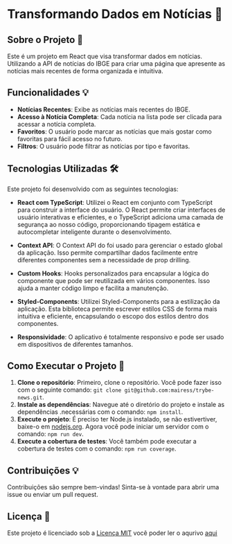# Transformando Dados em Notícias 🚀

## Sobre o Projeto 📄

Este é um projeto em React que visa transformar dados em notícias. Utilizando a API de notícias do IBGE para criar uma página que apresente as notícias mais recentes de forma organizada e intuitiva.

## Funcionalidades 💡

- **Notícias Recentes**: Exibe as notícias mais recentes do IBGE.
- **Acesso à Notícia Completa**: Cada notícia na lista pode ser clicada para acessar a notícia completa.
- **Favoritos**: O usuário pode marcar as notícias que mais gostar como favoritas para fácil acesso no futuro.
- **Filtros**: O usuário pode filtrar as notícias por tipo e favoritas.

## Tecnologias Utilizadas 🛠️

Este projeto foi desenvolvido com as seguintes tecnologias:

- **React com TypeScript**: Utilizei o React em conjunto com TypeScript para construir a interface do usuário. O React permite criar interfaces de usuário interativas e eficientes, e o TypeScript adiciona uma camada de segurança ao nosso código, proporcionando tipagem estática e autocompletar inteligente durante o desenvolvimento.

- **Context API**: O Context API do foi usado para gerenciar o estado global da aplicação. Isso permite compartilhar dados facilmente entre diferentes componentes sem a necessidade de prop drilling.

- **Custom Hooks**: Hooks personalizados para encapsular a lógica do componente que pode ser reutilizada em vários componentes. Isso ajuda a manter código limpo e facilita a manutenção.

- **Styled-Components**: Utilizei Styled-Components para a estilização da aplicação. Esta biblioteca permite escrever estilos CSS de forma mais intuitiva e eficiente, encapsulando o escopo dos estilos dentro dos componentes.

- **Responsividade**: O aplicativo é totalmente responsivo e pode ser usado em dispositivos de diferentes tamanhos.

## Como Executar o Projeto 🚀

1. **Clone o repositório**: Primeiro, clone o repositório. Você pode fazer isso com o seguinte comando: `git clone git@github.com:mairess/trybe-news.git`.
2. **Instale as dependências**: Navegue até o diretório do projeto e instale as dependências .necessárias com o comando: `npm install`.
3. **Execute o projeto**: É preciso ter Node.js instalado, se não estivertiver, baixe-o em [nodejs.org](https://nodejs.org/). Agora você pode iniciar um servidor com o comando: `npm run dev`.
4. **Execute a cobertura de testes**: Você também pode executar a cobertura de testes com o comando: `npm run coverage`.




## Contribuições 💡

Contribuições são sempre bem-vindas! Sinta-se à vontade para abrir uma issue ou enviar um pull request.

## Licença 📝

Este projeto é licenciado sob a [Licença MIT](https://opensource.org/licenses/MIT) você poder ler o aqurivo [aqui](https://github.com/mairess/trybe-news/blob/main/LICENSE.txt)

